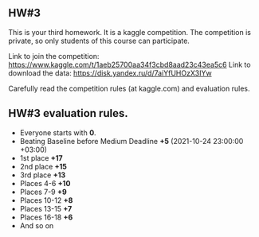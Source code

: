 ## HW#3

This is your third homework. It is a kaggle competition.
The competition is private, so only students of this course can participate.

Link to join the competition: https://www.kaggle.com/t/1aeb25700aa34f3cbd8aad23c43ea5c6
Link to download the data: https://disk.yandex.ru/d/7aiYfUHOzX3IYw

Carefully read the competition rules (at kaggle.com) and evaluation rules.

## HW#3 evaluation rules.
- Everyone starts with **0**.
- Beating Baseline before Medium Deadline **+5** (2021-10-24 23:00:00 +03:00)
- 1st place **+17**
- 2nd place **+15**
- 3rd place **+13**
- Places 4-6 **+10**
- Places 7-9 **+9**
- Places 10-12 **+8**
- Places 13-15 **+7**
- Places 16-18 **+6**
- And so on
